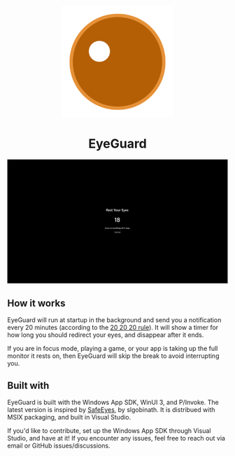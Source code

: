 <center>

<img src="docs/images/EyeGuard.png" height="256">
<h1>EyeGuard</h1>
</center>

![A black window with a 20-second timer and a skip break button](docs/images/RestWindow.png)

## How it works
EyeGuard will run at startup in the background and send you a notification every 20 minutes
(according to the
<a href="https://www.medicalnewstoday.com/articles/321536#supporting-evidence">20 20 20 rule</a>).
It will show a timer for how long you should redirect your eyes, and disappear after it ends.

If you are in focus mode, playing a game, or your app is taking up the full monitor it rests on, then
EyeGuard will skip the break to avoid interrupting you.

## Built with
EyeGuard is built with the Windows App SDK, WinUI 3, and P/Invoke. 
The latest version is inspired by 
<a href="https://github.com/slgobinath/SafeEyes">SafeEyes</a>, by slgobinath.
It is distribued with MSIX packaging, and built in Visual Studio.

If you'd like to contribute, set up the Windows App SDK through Visual Studio,
and have at it! If you encounter any issues, feel free to reach out via email or
GitHub issues/discussions.